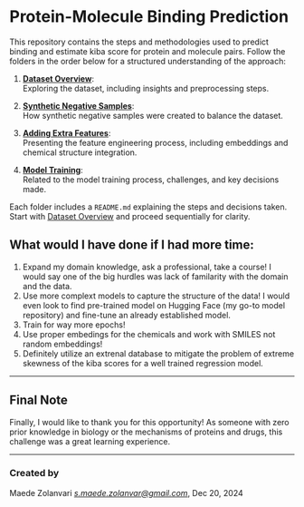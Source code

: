 # Protein-Molecule Binding Prediction

This repository contains the steps and methodologies used to predict binding and estimate kiba score for protein and molecule pairs. Follow the folders in the order below for a structured understanding of the approach:


1. **[Dataset Overview](dataset-overview/README.md)**:  
   Exploring the dataset, including insights and preprocessing steps.

2. **[Synthetic Negative Samples](synthetic-negative-samples/README.md)**:  
   How synthetic negative samples were created to balance the dataset.

3. **[Adding Extra Features](create-extra-features/README.md)**:  
   Presenting the feature engineering process, including embeddings and chemical structure integration.

4. **[Model Training](model-training/README.md)**:  
   Related to the model training process, challenges, and key decisions made.

Each folder includes a `README.md` explaining the steps and decisions taken. Start with [Dataset Overview](dataset-overview/README.md) and proceed sequentially for clarity.

## What would I have done if I had more time:

1. Expand my domain knowledge, ask a professional, take a course! I would say one of the big hurdles was lack of familarity with the domain and the data.
2. Use more complext models to capture the structure of the data! I would even look to find pre-trained model on Hugging Face (my go-to model repository) and fine-tune an already established model.
3. Train for way more epochs!
5. Use proper embedings for the chemicals and work with SMILES not random embeddings!
6. Definitely utilize an extrenal database to mitigate the problem of extreme skewness of the kiba scores for a well trained regression model.



---

## Final Note

Finally, I would like to thank you for this opportunity! As someone with zero prior knowledge in biology or the mechanisms of proteins and drugs, this challenge was a great learning experience.

---

### Created by
Maede Zolanvari 
*s.maede.zolanvar@gmail.com*, Dec 20, 2024
